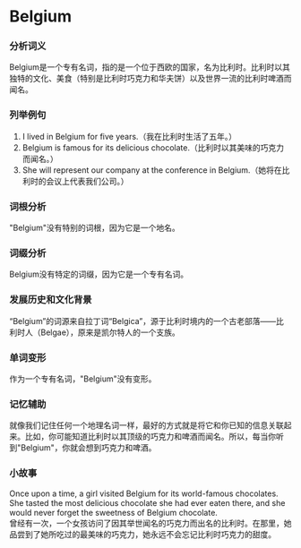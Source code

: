 # Belgium

### 分析词义

  

Belgium是一个专有名词，指的是一个位于西欧的国家，名为比利时。比利时以其独特的文化、美食（特别是比利时巧克力和华夫饼）以及世界一流的比利时啤酒而闻名。

  

### 列举例句

  

1.  I lived in Belgium for five years.（我在比利时生活了五年。）
2.  Belgium is famous for its delicious chocolate.（比利时以其美味的巧克力而闻名。）
3.  She will represent our company at the conference in Belgium.（她将在比利时的会议上代表我们公司。）

  

### 词根分析

  

"Belgium"没有特别的词根，因为它是一个地名。

  

### 词缀分析

  

Belgium没有特定的词缀，因为它是一个专有名词。

  

### 发展历史和文化背景

  

“Belgium”的词源来自拉丁词“Belgica”，源于比利时境内的一个古老部落——比利时人（Belgae），原来是凯尔特人的一个支族。

  

### 单词变形

  

作为一个专有名词，"Belgium"没有变形。

  

### 记忆辅助

  

就像我们记住任何一个地理名词一样，最好的方式就是将它和你已知的信息关联起来。比如，你可能知道比利时以其顶级的巧克力和啤酒而闻名。所以，每当你听到"Belgium"，你就会想到巧克力和啤酒。

  

### 小故事

  

Once upon a time, a girl visited Belgium for its world-famous chocolates. She tasted the most delicious chocolate she had ever eaten there, and she would never forget the sweetness of Belgium chocolate.  
曾经有一次，一个女孩访问了因其举世闻名的巧克力而出名的比利时。在那里，她品尝到了她所吃过的最美味的巧克力，她永远不会忘记比利时巧克力的甜度。
